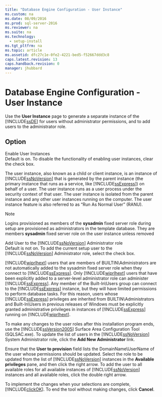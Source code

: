 ```yaml
---
title: "Database Engine Configuration - User Instance"
ms.custom: na
ms.date: 08/09/2016
ms.prod: sql-server-2016
ms.reviewer: na
ms.suite: na
ms.technology: 
  - setup-install
ms.tgt_pltfrm: na
ms.topic: article
ms.assetid: dfc27c1e-0fe2-4221-bed5-f52667ddd3c8
caps.latest.revision: 13
caps.handback.revision: 0
manager: jhubbard
---
```

# Database Engine Configuration - User Instance
Use the **User Instance** page to generate a separate instance of the [!INCLUDE[ssDE](../../Topics/TopicNameContainA/tokens/ssDE_md.md)] for users without administrator permissions, and to add users to the administrator role.  
  
## Option  
 Enable User Instances  
 Default is on. To disable the functionality of enabling user instances, clear the check box.  
  
 The user instance, also known as a child or client instance, is an instance of [!INCLUDE[ssNoVersion](../../Topics/TopicNameContainA/tokens/ssNoVersion_md.md)] that is generated by the parent instance (the primary instance that runs as a service, like [!INCLUDE[ssExpress](../../Topics/TopicNameContainA/tokens/ssExpress_md.md)]) on behalf of a user. The user instance runs as a user process under the security context of that user. The user instance is isolated from the parent instance and any other user instances running on the computer. The user instance feature is also referred to as “Run As Normal User” (RANU).  
  
> [!NOTE]  
>  Logins provisioned as members of the **sysadmin** fixed server role during setup are provisioned as administrators in the template database. They are members **sysadmin** fixed server role on the user instance unless removed  
  
 Add User to the [!INCLUDE[ssNoVersion](../../Topics/TopicNameContainA/tokens/ssNoVersion_md.md)] Administrator role  
 Default is not on. To add the current setup user to the [!INCLUDE[ssNoVersion](../../Topics/TopicNameContainA/tokens/ssNoVersion_md.md)] Administrator role, select the check box.  
  
 [!INCLUDE[wiprlhext](../../Topics/TopicNameContainA/tokens/wiprlhext_md.md)] users that are members of BUILTIN\Administrators are not automatically added to the sysadmin fixed server role when they connect to [!INCLUDE[ssExpress](../../Topics/TopicNameContainA/tokens/ssExpress_md.md)]. Only [!INCLUDE[wiprlhext](../../Topics/TopicNameContainA/tokens/wiprlhext_md.md)] users that have been explicitly added to a server-level administrator role can administer [!INCLUDE[ssExpress](../../Topics/TopicNameContainA/tokens/ssExpress_md.md)]. Any member of the Built-In\Users group can connect to the [!INCLUDE[ssExpress](../../Topics/TopicNameContainA/tokens/ssExpress_md.md)] instance, but they will have limited permissions to perform database tasks. For this reason, users whose [!INCLUDE[ssExpress](../../Topics/TopicNameContainA/tokens/ssExpress_md.md)] privileges are inherited from BUILTIN\Administrators and Built-In\Users in previous releases of Windows must be explicitly granted administrative privileges in instances of [!INCLUDE[ssExpress](../../Topics/TopicNameContainA/tokens/ssExpress_md.md)] running on [!INCLUDE[wiprlhext](../../Topics/TopicNameContainA/tokens/wiprlhext_md.md)].  
  
 To make any changes to the user roles after this installation program ends, use the [!INCLUDE[ssVersion2005](../../Topics/TopicNameContainA/tokens/ssVersion2005_md.md)] Surface Area Configuration Tool (SQLSAC.exe). To update the list of users in the [!INCLUDE[ssNoVersion](../../Topics/TopicNameContainA/tokens/ssNoVersion_md.md)] System Administrator role, click the **Add New Administrator** link.  
  
 Ensure that the **User to provision** field lists the DomainName\UserName of the user whose permissions should be updated. Select the role to be updated from the list of [!INCLUDE[ssNoVersion](../../Topics/TopicNameContainA/tokens/ssNoVersion_md.md)] instances in the **Available privileges** pane, and then click the right arrow. To add the user to all available roles for all available instances of [!INCLUDE[ssNoVersion](../../Topics/TopicNameContainA/tokens/ssNoVersion_md.md)] instances and all available roles, click the double right arrow.  
  
 To implement the changes when your selections are complete, [!INCLUDE[clickOK](../../Topics/TopicNameContainA/tokens/clickOK_md.md)]. To end the tool without making changes, click **Cancel**.